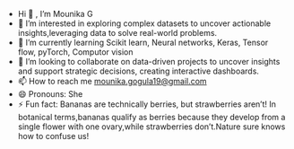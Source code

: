 - Hi 👋 , I’m Mounika G
- 👀 I’m interested in exploring complex datasets to uncover actionable insights,leveraging data to solve real-world problems.
- 🌱 I’m currently learning Scikit learn, Neural networks, Keras, Tensor flow, pyTorch, Computor vision
- 👯 I’m looking to collaborate on data-driven projects to uncover insights and support strategic decisions, creating interactive dashboards.
- 📫 How to reach me mounika.gogula19@gmail.com
- 😄 Pronouns: She
- ⚡ Fun fact:  Bananas are technically berries, but strawberries aren’t! In botanical terms,bananas qualify as berries because they develop from a single flower with one ovary,while strawberries don’t.Nature sure knows how to confuse us!

<!---
Mounika-analyst/Mounika-analyst is a ✨ special ✨ repository because its `README.md` (this file) appears on your GitHub profile.
You can click the Preview link to take a look at your changes.
--->
